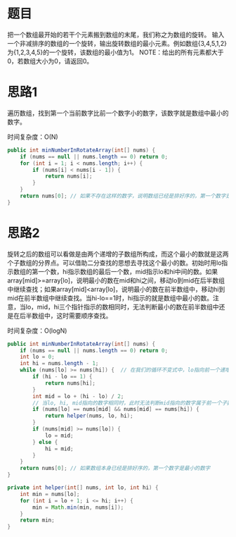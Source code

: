 # 题目

把一个数组最开始的若干个元素搬到数组的末尾，我们称之为数组的旋转。 输入一个非减排序的数组的一个旋转，输出旋转数组的最小元素。例如数组{3,4,5,1,2}为{1,2,3,4,5}的一个旋转，该数组的最小值为1。 NOTE：给出的所有元素都大于0，若数组大小为0，请返回0。

# 思路1

遍历数组，找到第一个当前数字比前一个数字小的数字，该数字就是数组中最小的数字。

时间复杂度：O(N)

```java
public int minNumberInRotateArray(int[] nums) {
    if (nums == null || nums.length == 0) return 0;
    for (int i = 1; i < nums.length; i++) {
        if (nums[i] < nums[i - 1]) {
            return nums[i];
        }
    }
    return nums[0];	// 如果不存在这样的数字，说明数组已经是排好序的，第一个数字是最小的数字
}
```

# 思路2

旋转之后的数组可以看做是由两个递增的子数组所构成，而这个最小的数就是这两个子数组的分界点。可以借助二分查找的思想去寻找这个最小的数。初始时用lo指示数组的第一个数，hi指示数组的最后一个数，mid指示lo和hi中间的数。如果array[mid]>=array[lo]，说明最小的数在mid和hi之间，移动lo到mid在后半数组中继续查找；如果array[mid]<array[lo]，说明最小的数在前半数组中，移动hi到mid在前半数组中继续查找。当hi-lo==1时，hi指示的就是数组中最小的数。注意，当lo，mid，hi三个指针指示的数相同时，无法判断最小的数在前半数组中还是在后半数组中，这时需要顺序查找。

时间复杂度：O(logN)

```java
public int minNumberInRotateArray(int[] nums) {
    if (nums == null || nums.length == 0) return 0;
    int lo = 0;
    int hi = nums.length - 1;
    while (nums[lo] >= nums[hi]) {	// 在我们的循环不变式中，lo指向前一个递增子数组，hi指向后一个递增子数组，因此这里循环条件是nums[lo] >= nums[hi]
        if (hi - lo == 1) {
            return nums[hi];
        }
        int mid = lo + (hi - lo) / 2;
        // 当lo, hi, mid指向的数字相同时，此时无法判断mid指向的数字属于前一个子数组还是后一个子数组，此时需要用顺序遍历找到nums[lo, ..., hi]中的最小数字
        if (nums[lo] == nums[mid] && nums[mid] == nums[hi]) {
            return helper(nums, lo, hi);
        }
        if (nums[mid] >= nums[lo]) {
            lo = mid;
        } else {
            hi = mid;
        }
    }
    return nums[0];	// 如果数组本身已经是排好序的，第一个数字是最小的数字
}

private int helper(int[] nums, int lo, int hi) {
    int min = nums[lo];
    for (int i = lo + 1; i <= hi; i++) {
        min = Math.min(min, nums[i]);
    }
    return min;
}
```

